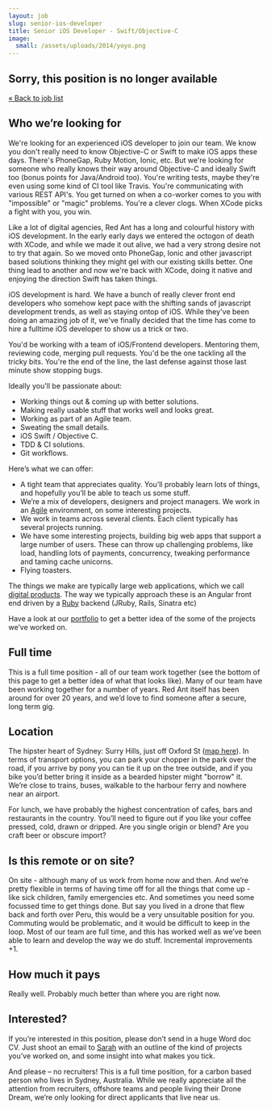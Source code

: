 ```yaml
---
layout: job
slug: senior-ios-developer
title: Senior iOS Developer - Swift/Objective-C
image:
  small: /assets/uploads/2014/yoyo.png
---
```


<div class="job-not-available">
  <h2>Sorry, this position is no longer available</h2>
  <a href="/jobs/" title="Work with us">« Back to job list</a>
</div>

## Who we’re looking for

<p class="lead">We're looking for an experienced iOS developer to join our team. We know you don't really need to know Objective-C or Swift to make iOS apps these days. There's PhoneGap, Ruby Motion, Ionic, etc. But we're looking for someone who really knows their way around Objective-C and ideally Swift too (bonus points for Java/Android too). You're writing tests, maybe they're even using some kind of CI tool like Travis. You're communicating with various REST API's. You get turned on when a co-worker comes to you with "impossible" or "magic" problems. You're a clever clogs. When XCode picks a fight with you, you win.</p>

Like a lot of digital agencies, Red Ant has a long and colourful history with iOS development. In the early early days we entered the octogon of death with XCode, and while we made it out alive, we had a very strong desire not to try that again. So we moved onto PhoneGap, Ionic and other javascript based solutions thinking they might gel with our existing skills better. One thing lead to another and now we're back with XCode, doing it native and enjoying the direction Swift has taken things.

iOS development is hard. We have a bunch of really clever front end developers who somehow kept pace with the shifting sands of javascript development trends, as well as staying ontop of iOS. While they've been doing an amazing job of it, we've finally decided that the time has come to hire a fulltime iOS developer to show us a trick or two.

You'd be working with a team of iOS/Frontend developers. Mentoring them, reviewing code, merging pull requests. You'd be the one tackling all the tricky bits. You're the end of the line, the last defense against those last minute show stopping bugs.

Ideally you'll be passionate about:

* Working things out & coming up with better solutions.
* Making really usable stuff that works well and looks great.
* Working as part of an Agile team.
* Sweating the small details.
* iOS Swift / Objective C.
* TDD & CI solutions.
* Git workflows.

Here’s what we can offer:

* A tight team that appreciates quality. You’ll probably learn lots of things, and hopefully you’ll be able to teach us some stuff.
* We’re a mix of developers, designers and project managers. We work in an <a href="/agile/">Agile</a> environment, on some interesting projects.
* We work in teams across several clients. Each client typically has several projects running.
* We have some interesting projects, building big web apps that support a large number of users. These can throw up challenging problems, like load, handling lots of payments, concurrency, tweaking performance and taming cache unicorns.
* Flying toasters.

The things we make are typically large web applications, which we call <a href="/digital-products/">digital products</a>. The way we typically approach these is an Angular front end driven by a <a href="/ruby-on-rails/">Ruby</a> backend (JRuby, Rails, Sinatra etc)

Have a look at our <a href="/portfolio/">portfolio</a> to get a better idea of the some of the projects we’ve worked on.

## Full time

This is a full time position - all of our team work together (see the bottom of this page to get a better idea of what that looks like). Many of our team have been working together for a number of years. Red Ant itself has been around for over 20 years, and we’d love to find someone after a secure, long term gig.

## Location

The hipster heart of Sydney: Surry Hills, just off Oxford St (<a href="/about-red-ant/map/">map here</a>). In terms of transport options, you can park your chopper in the park over the road, if you arrive by pony you can tie it up on the tree outside, and if you bike you’d better bring it inside as a bearded hipster might "borrow" it. We’re close to trains, buses, walkable to the harbour ferry and nowhere near an airport.

For lunch, we have probably the highest concentration of cafes, bars and restaurants in the country. You’ll need to figure out if you like your coffee pressed, cold, drawn or dripped. Are you single origin or blend? Are you craft beer or obscure import?

## Is this remote or on site?

On site - although many of us work from home now and then. And we’re pretty flexible in terms of having time off for all the things that come up - like sick children, family emergencies etc. And sometimes you need some focussed time to get things done.
But say you lived in a drone that flew back and forth over Peru, this would be a very unsuitable position for you. Commuting would be problematic, and it would be difficult to keep in the loop.
Most of our team are full time, and this has worked well as we’ve been able to learn and develop the way we do stuff. Incremental improvements +1.

## How much it pays

Really well. Probably much better than where you are right now.

## Interested?

If you’re interested in this position, please don’t send in a huge Word doc CV. Just shoot an email to <a href="mailto:jobs@redant.com.au">Sarah</a> with an outline of the kind of projects you’ve worked on, and some insight into what makes you tick.

And please – no recruiters! This is a full time position, for a carbon based person who lives in Sydney, Australia. While we really appreciate all the attention from recruiters, offshore teams and people living their Drone Dream, we’re only looking for direct applicants that live near us.
